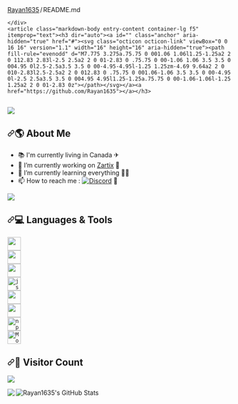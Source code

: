 <div class="Box-body p-4">
    <div class="d-flex flex-justify-between">
      <div class="text-mono text-small mb-3">
        <a href="/Rayan1635/Rayan1635" class="no-underline Link--primary">Rayan1635</a><span class="color-fg-muted d-inline-block" style="padding:0px 2px;">/</span>README<span class="color-fg-muted">.md</span>
      </div>

    </div>
    <article class="markdown-body entry-content container-lg f5" itemprop="text"><h3 dir="auto"><a id="" class="anchor" aria-hidden="true" href="#"><svg class="octicon octicon-link" viewBox="0 0 16 16" version="1.1" width="16" height="16" aria-hidden="true"><path fill-rule="evenodd" d="M7.775 3.275a.75.75 0 001.06 1.06l1.25-1.25a2 2 0 112.83 2.83l-2.5 2.5a2 2 0 01-2.83 0 .75.75 0 00-1.06 1.06 3.5 3.5 0 004.95 0l2.5-2.5a3.5 3.5 0 00-4.95-4.95l-1.25 1.25zm-4.69 9.64a2 2 0 010-2.83l2.5-2.5a2 2 0 012.83 0 .75.75 0 001.06-1.06 3.5 3.5 0 00-4.95 0l-2.5 2.5a3.5 3.5 0 004.95 4.95l1.25-1.25a.75.75 0 00-1.06-1.06l-1.25 1.25a2 2 0 01-2.83 0z"></path></svg></a><a href="https://github.com/Rayan1635"></a></h3>
<p dir="auto"><animated-image data-catalyst="" style="width: 345px;"><a target="_blank" rel="noopener noreferrer" href="https://camo.githubusercontent.com/2cf2c400f8b23ea8051a8ce4c918103db7d68fa4c23165a58646611722b98bde/68747470733a2f2f6d656469612e67697068792e636f6d2f6d656469612f32336d586d466e794270643730364778394f2f67697068792e676966" data-target="animated-image.originalLink" hidden=""><img align="center" src="https://camo.githubusercontent.com/2cf2c400f8b23ea8051a8ce4c918103db7d68fa4c23165a58646611722b98bde/68747470733a2f2f6d656469612e67697068792e636f6d2f6d656469612f32336d586d466e794270643730364778394f2f67697068792e676966" data-canonical-src="https://media.giphy.com/media/23mXmFnyBpd706Gx9O/giphy.gif" style="max-width: 100%; display: none;" data-target="animated-image.originalImage" hidden=""></a>
      <span class="AnimatedImagePlayer enabled playing" data-target="animated-image.player">
        <a data-target="animated-image.replacedLink" class="AnimatedImagePlayer-images" href="https://camo.githubusercontent.com/2cf2c400f8b23ea8051a8ce4c918103db7d68fa4c23165a58646611722b98bde/68747470733a2f2f6d656469612e67697068792e636f6d2f6d656469612f32336d586d466e794270643730364778394f2f67697068792e676966" target="_blank" hidden="">
          
        </a>
        <button data-target="animated-image.imageButton" class="AnimatedImagePlayer-images" tabindex="-1" aria-label="Pause 68747470733a2f2f6d656469612e67697068792e636f6d2f6d656469612f32336d586d466e794270643730364778394f2f67697068792e676966"><span data-target="animated-image.imageContainer">
            <img data-target="animated-image.replacedImage" alt="68747470733a2f2f6d656469612e67697068792e636f6d2f6d656469612f32336d586d466e794270643730364778394f2f67697068792e676966" class="AnimatedImagePlayer-animatedImage" src="https://camo.githubusercontent.com/2cf2c400f8b23ea8051a8ce4c918103db7d68fa4c23165a58646611722b98bde/68747470733a2f2f6d656469612e67697068792e636f6d2f6d656469612f32336d586d466e794270643730364778394f2f67697068792e676966" style="display: block; opacity: 1;">
          <canvas class="AnimatedImagePlayer-stillImage" aria-hidden="true" width="345" height="156"></canvas></span></button>
        <span class="AnimatedImagePlayer-controls" data-target="animated-image.controls">
          <button data-target="animated-image.playButton" class="AnimatedImagePlayer-button" aria-label="Pause 68747470733a2f2f6d656469612e67697068792e636f6d2f6d656469612f32336d586d466e794270643730364778394f2f67697068792e676966">
            <svg aria-hidden="true" focusable="false" class="octicon icon-play" width="16" height="16" viewBox="0 0 16 16" fill="none" xmlns="http://www.w3.org/2000/svg">
              <path d="M4 13.5427V2.45734C4 1.82607 4.69692 1.4435 5.2295 1.78241L13.9394 7.32507C14.4334 7.63943 14.4334 8.36057 13.9394 8.67493L5.2295 14.2176C4.69692 14.5565 4 14.1739 4 13.5427Z">
            </path></svg>
            <svg aria-hidden="true" focusable="false" class="octicon icon-pause" width="16" height="16" viewBox="0 0 16 16" xmlns="http://www.w3.org/2000/svg">
              <rect x="4" y="2" width="3" height="12" rx="1"></rect>
              <rect x="9" y="2" width="3" height="12" rx="1"></rect>
            </svg>
          </button>
          <a data-target="animated-image.openButton" aria-label="Open 68747470733a2f2f6d656469612e67697068792e636f6d2f6d656469612f32336d586d466e794270643730364778394f2f67697068792e676966 in new window" class="AnimatedImagePlayer-button" href="https://camo.githubusercontent.com/2cf2c400f8b23ea8051a8ce4c918103db7d68fa4c23165a58646611722b98bde/68747470733a2f2f6d656469612e67697068792e636f6d2f6d656469612f32336d586d466e794270643730364778394f2f67697068792e676966" target="_blank">
            <svg aria-hidden="true" class="octicon" xmlns="http://www.w3.org/2000/svg" viewBox="0 0 16 16" width="16" height="16">
              <path fill-rule="evenodd" d="M10.604 1h4.146a.25.25 0 01.25.25v4.146a.25.25 0 01-.427.177L13.03 4.03 9.28 7.78a.75.75 0 01-1.06-1.06l3.75-3.75-1.543-1.543A.25.25 0 0110.604 1zM3.75 2A1.75 1.75 0 002 3.75v8.5c0 .966.784 1.75 1.75 1.75h8.5A1.75 1.75 0 0014 12.25v-3.5a.75.75 0 00-1.5 0v3.5a.25.25 0 01-.25.25h-8.5a.25.25 0 01-.25-.25v-8.5a.25.25 0 01.25-.25h3.5a.75.75 0 000-1.5h-3.5z"></path>
            </svg>
          </a>
        </span>
      </span></animated-image></p>

<p dir="auto">───────────────────────────────────────────────────────────────────────────────────</p>
<a href="https://github.com/Rayan1635">
<img align="center" src="https://camo.githubusercontent.com/3527354e6bc966cf09c90e9833159393eabdec6290ac7d707b378b216b48116b/68747470733a2f2f726561646d652d747970696e672d7376672e6865726f6b756170702e636f6d3f636f6c6f723d253233303045424334266c696e65733d4865792b212b49276d2b526179616e313633352e2b2546302539462539412538303b416c736f2b6b6e6f776e2b61732b254532253831254236254532253831254236254532253831254237656b69706965722e2b254630253946253846254234254532253830253844254532253938254130254546254238253846" data-canonical-src="https://readme-typing-svg.herokuapp.com?color=%2300EBC4&amp;lines=Hey+!+I'm+Rayan1635.+%F0%9F%9A%80;Also+known+as+%E2%81%B6%E2%81%B6%E2%81%B7ekipier.+%F0%9F%8F%B4%E2%80%8D%E2%98%A0%EF%B8%8F" style="max-width: 100%;">
</a>
<h2 dir="auto"><a id="user-content--about-me" class="anchor" aria-hidden="true" href="#-about-me"><svg class="octicon octicon-link" viewBox="0 0 16 16" version="1.1" width="16" height="16" aria-hidden="true"><path fill-rule="evenodd" d="M7.775 3.275a.75.75 0 001.06 1.06l1.25-1.25a2 2 0 112.83 2.83l-2.5 2.5a2 2 0 01-2.83 0 .75.75 0 00-1.06 1.06 3.5 3.5 0 004.95 0l2.5-2.5a3.5 3.5 0 00-4.95-4.95l-1.25 1.25zm-4.69 9.64a2 2 0 010-2.83l2.5-2.5a2 2 0 012.83 0 .75.75 0 001.06-1.06 3.5 3.5 0 00-4.95 0l-2.5 2.5a3.5 3.5 0 004.95 4.95l1.25-1.25a.75.75 0 00-1.06-1.06l-1.25 1.25a2 2 0 01-2.83 0z"></path></svg></a><g-emoji class="g-emoji" alias="earth_americas" fallback-src="https://github.githubassets.com/images/icons/emoji/unicode/1f30e.png">🌎</g-emoji> <strong>About Me</strong></h2>
<ul dir="auto">
<li><g-emoji class="g-emoji" alias="books" fallback-src="https://github.githubassets.com/images/icons/emoji/unicode/1f4da.png">📚</g-emoji> I'm currently living in Canada <g-emoji class="g-emoji" alias="airplane" fallback-src="https://github.githubassets.com/images/icons/emoji/unicode/2708.png">✈</g-emoji></li>
<li><g-emoji class="g-emoji" alias="telescope" fallback-src="https://github.githubassets.com/images/icons/emoji/unicode/1f52d.png">🔭</g-emoji> I’m currently working on <a href="https://discord.gg/Ez5fnpFwQa" rel="nofollow">Zartix</a> <g-emoji class="g-emoji" alias="robot" fallback-src="https://github.githubassets.com/images/icons/emoji/unicode/1f916.png">🤖</g-emoji></li>
<li><g-emoji class="g-emoji" alias="seedling" fallback-src="https://github.githubassets.com/images/icons/emoji/unicode/1f331.png">🌱</g-emoji> I’m currently learning everything 🐱&zwj;👤</li>
<li><g-emoji class="g-emoji" alias="mailbox" fallback-src="https://github.githubassets.com/images/icons/emoji/unicode/1f4eb.png">📫</g-emoji> How to reach me :
<a href="https://discord.com/users/790408187563999292/" rel="nofollow"><img src="https://camo.githubusercontent.com/b811ebe26420ad82940ad426506dbe65a73b3ecce7d086450d040a559362f202/68747470733a2f2f696d672e736869656c64732e696f2f62616467652f646973636f72642d3963662e7376673f263f7374796c653d736f6369616c266c6f676f3d646973636f7264266c6f676f436f6c6f723d626c61636b" alt="Discord" data-canonical-src="https://img.shields.io/badge/discord-9cf.svg?&amp;?style=social&amp;logo=discord&amp;logoColor=black" style="max-width: 100%;"></a> <g-emoji class="g-emoji" alias="electric_plug" fallback-src="https://github.githubassets.com/images/icons/emoji/unicode/1f50c.png">🔌</g-emoji></li>
</ul>
 <div align="left" dir="auto">
   <a href="https://github.com/Rayan1635">
      <img src="https://camo.githubusercontent.com/8fe7b85197faa67c18335e5fa01f3caad20442e99952653a094339f4d4914e8b/68747470733a2f2f6c616e796172642d70726f66696c652d726561646d652e76657263656c2e6170702f6170692f373930343038313837353633393939323932" data-canonical-src="https://lanyard-profile-readme.vercel.app/api/790408187563999292" style="max-width: 100%;">
   </a>
</div>
<h2 dir="auto"><a id="user-content--languages--tools" class="anchor" aria-hidden="true" href="#-languages--tools"><svg class="octicon octicon-link" viewBox="0 0 16 16" version="1.1" width="16" height="16" aria-hidden="true"><path fill-rule="evenodd" d="M7.775 3.275a.75.75 0 001.06 1.06l1.25-1.25a2 2 0 112.83 2.83l-2.5 2.5a2 2 0 01-2.83 0 .75.75 0 00-1.06 1.06 3.5 3.5 0 004.95 0l2.5-2.5a3.5 3.5 0 00-4.95-4.95l-1.25 1.25zm-4.69 9.64a2 2 0 010-2.83l2.5-2.5a2 2 0 012.83 0 .75.75 0 001.06-1.06 3.5 3.5 0 00-4.95 0l-2.5 2.5a3.5 3.5 0 004.95 4.95l1.25-1.25a.75.75 0 00-1.06-1.06l-1.25 1.25a2 2 0 01-2.83 0z"></path></svg></a><g-emoji class="g-emoji" alias="computer" fallback-src="https://github.githubassets.com/images/icons/emoji/unicode/1f4bb.png">💻</g-emoji> <strong>Languages &amp; Tools</strong></h2>
<p dir="auto"><code><a target="_blank" rel="noopener noreferrer nofollow" href="https://camo.githubusercontent.com/bf7d1be5d86bbff74a1058e2d9dc499788345a2c71b8804f571f30316dcb0dd6/68747470733a2f2f696d672e736869656c64732e696f2f62616467652f2d432b2b2d3231423530303f7374796c653d666c6174266c6f676f3d432b2b266c6f676f436f6c6f723d7768697465"><img height="30" src="https://camo.githubusercontent.com/bf7d1be5d86bbff74a1058e2d9dc499788345a2c71b8804f571f30316dcb0dd6/68747470733a2f2f696d672e736869656c64732e696f2f62616467652f2d432b2b2d3231423530303f7374796c653d666c6174266c6f676f3d432b2b266c6f676f436f6c6f723d7768697465" data-canonical-src="https://img.shields.io/badge/-C++-21B500?style=flat&amp;logo=C++&amp;logoColor=white" style="max-width: 100%;"></a></code><br>
<code><a target="_blank" rel="noopener noreferrer nofollow" href="https://camo.githubusercontent.com/ae802f1bd3acd5c0f7e5858a026039833121b241713a885c3ba01f221938996a/68747470733a2f2f696d672e736869656c64732e696f2f62616467652f2d4325323053686172702d626c756576696f6c65743f7374796c653d666c6174266c6f676f3d632532307368617270266c6f676f436f6c6f723d7768697465"><img height="30" src="https://camo.githubusercontent.com/ae802f1bd3acd5c0f7e5858a026039833121b241713a885c3ba01f221938996a/68747470733a2f2f696d672e736869656c64732e696f2f62616467652f2d4325323053686172702d626c756576696f6c65743f7374796c653d666c6174266c6f676f3d632532307368617270266c6f676f436f6c6f723d7768697465" data-canonical-src="https://img.shields.io/badge/-C%20Sharp-blueviolet?style=flat&amp;logo=c%20sharp&amp;logoColor=white" style="max-width: 100%;"></a></code><br>
<code><a target="_blank" rel="noopener noreferrer nofollow" href="https://camo.githubusercontent.com/2c55aef67e142adc06677c01ae5ae025126cf00c40bfb3803ee3a10478f13102/68747470733a2f2f696d672e736869656c64732e696f2f62616467652f2d507974686f6e2d626c75653f7374796c653d666c6174266c6f676f3d707974686f6e266c6f676f436f6c6f723d7768697465"><img height="30" src="https://camo.githubusercontent.com/2c55aef67e142adc06677c01ae5ae025126cf00c40bfb3803ee3a10478f13102/68747470733a2f2f696d672e736869656c64732e696f2f62616467652f2d507974686f6e2d626c75653f7374796c653d666c6174266c6f676f3d707974686f6e266c6f676f436f6c6f723d7768697465" data-canonical-src="https://img.shields.io/badge/-Python-blue?style=flat&amp;logo=python&amp;logoColor=white" style="max-width: 100%;"></a></code><br>
<code><a target="_blank" rel="noopener noreferrer nofollow" href="https://camo.githubusercontent.com/36cd255116d462c55fb0c5e9189e0cd3487723c8059b659b96d9bf93e258d5f7/68747470733a2f2f696d672e736869656c64732e696f2f62616467652f2d4a6176617363726970742d79656c6c6f773f7374796c653d666c6174266c6f676f3d6a617661736372697074266c6f676f436f6c6f723d7768697465"><img alt="js" height="30" src="https://camo.githubusercontent.com/36cd255116d462c55fb0c5e9189e0cd3487723c8059b659b96d9bf93e258d5f7/68747470733a2f2f696d672e736869656c64732e696f2f62616467652f2d4a6176617363726970742d79656c6c6f773f7374796c653d666c6174266c6f676f3d6a617661736372697074266c6f676f436f6c6f723d7768697465" data-canonical-src="https://img.shields.io/badge/-Javascript-yellow?style=flat&amp;logo=javascript&amp;logoColor=white" style="max-width: 100%;"></a></code><br>
<code><a target="_blank" rel="noopener noreferrer nofollow" href="https://camo.githubusercontent.com/b457c1ccc45a72fb0d9105d333a3584e3b42c9114181f705f2a637b360040a04/68747470733a2f2f696d672e736869656c64732e696f2f62616467652f2d4e6f64652e6a732d3433383533643f7374796c653d666c6174266c6f676f3d4e6f64652e6a73266c6f676f436f6c6f723d7768697465"><img height="30" src="https://camo.githubusercontent.com/b457c1ccc45a72fb0d9105d333a3584e3b42c9114181f705f2a637b360040a04/68747470733a2f2f696d672e736869656c64732e696f2f62616467652f2d4e6f64652e6a732d3433383533643f7374796c653d666c6174266c6f676f3d4e6f64652e6a73266c6f676f436f6c6f723d7768697465" data-canonical-src="https://img.shields.io/badge/-Node.js-43853d?style=flat&amp;logo=Node.js&amp;logoColor=white" style="max-width: 100%;"></a></code><br>
<code><a target="_blank" rel="noopener noreferrer nofollow" href="https://camo.githubusercontent.com/da1398d3db9235277a1634a1242c0b297db539e4ce4ddee686340dfff73116f1/68747470733a2f2f696d672e736869656c64732e696f2f62616467652f2d4865726f6b752d3433303039383f7374796c653d666c6174266c6f676f3d6865726f6b75266c6f676f436f6c6f723d7768697465"><img height="30" src="https://camo.githubusercontent.com/da1398d3db9235277a1634a1242c0b297db539e4ce4ddee686340dfff73116f1/68747470733a2f2f696d672e736869656c64732e696f2f62616467652f2d4865726f6b752d3433303039383f7374796c653d666c6174266c6f676f3d6865726f6b75266c6f676f436f6c6f723d7768697465" data-canonical-src="https://img.shields.io/badge/-Heroku-430098?style=flat&amp;logo=heroku&amp;logoColor=white" style="max-width: 100%;"></a></code><br>
<code><a target="_blank" rel="noopener noreferrer nofollow" href="https://camo.githubusercontent.com/5b366cbdea318a2e82c737389505a5ec678addaf660ac1ba37008792b31d7afe/68747470733a2f2f696d672e736869656c64732e696f2f62616467652f2d6e706d2d4342333833373f7374796c653d666c6174266c6f676f3d6e706d266c6f676f436f6c6f723d7768697465"><img alt="npm" height="30" src="https://camo.githubusercontent.com/5b366cbdea318a2e82c737389505a5ec678addaf660ac1ba37008792b31d7afe/68747470733a2f2f696d672e736869656c64732e696f2f62616467652f2d6e706d2d4342333833373f7374796c653d666c6174266c6f676f3d6e706d266c6f676f436f6c6f723d7768697465" data-canonical-src="https://img.shields.io/badge/-npm-CB3837?style=flat&amp;logo=npm&amp;logoColor=white" style="max-width: 100%;"></a></code><br>
<code><a target="_blank" rel="noopener noreferrer nofollow" href="https://camo.githubusercontent.com/fac25bd16e72dbc60dce12f9fbb3ffe2c37076fe9547f2e394a861e3bca2c6ea/68747470733a2f2f696d672e736869656c64732e696f2f62616467652f2d4d6f6e676f44422d3133616135323f7374796c653d666c6174266c6f676f3d6d6f6e676f6462266c6f676f436f6c6f723d7768697465"><img alt="MongoDB" height="30" src="https://camo.githubusercontent.com/fac25bd16e72dbc60dce12f9fbb3ffe2c37076fe9547f2e394a861e3bca2c6ea/68747470733a2f2f696d672e736869656c64732e696f2f62616467652f2d4d6f6e676f44422d3133616135323f7374796c653d666c6174266c6f676f3d6d6f6e676f6462266c6f676f436f6c6f723d7768697465" data-canonical-src="https://img.shields.io/badge/-MongoDB-13aa52?style=flat&amp;logo=mongodb&amp;logoColor=white" style="max-width: 100%;"></a></code></p>
<h2 dir="auto"><a id="user-content--visitor-count" class="anchor" aria-hidden="true" href="#-visitor-count"><svg class="octicon octicon-link" viewBox="0 0 16 16" version="1.1" width="16" height="16" aria-hidden="true"><path fill-rule="evenodd" d="M7.775 3.275a.75.75 0 001.06 1.06l1.25-1.25a2 2 0 112.83 2.83l-2.5 2.5a2 2 0 01-2.83 0 .75.75 0 00-1.06 1.06 3.5 3.5 0 004.95 0l2.5-2.5a3.5 3.5 0 00-4.95-4.95l-1.25 1.25zm-4.69 9.64a2 2 0 010-2.83l2.5-2.5a2 2 0 012.83 0 .75.75 0 001.06-1.06 3.5 3.5 0 00-4.95 0l-2.5 2.5a3.5 3.5 0 004.95 4.95l1.25-1.25a.75.75 0 00-1.06-1.06l-1.25 1.25a2 2 0 01-2.83 0z"></path></svg></a><g-emoji class="g-emoji" alias="balloon" fallback-src="https://github.githubassets.com/images/icons/emoji/unicode/1f388.png">🎈</g-emoji> <strong>Visitor Count</strong></h2>
<a href="https://github.com/Rayan1635">
 <p align="" dir="auto">
  <img src="https://camo.githubusercontent.com/2eb8e7762105637e0d30203dca550e04da2726f7785430355115f42419d3f78d/68747470733a2f2f70726f66696c652d636f756e7465722e676c697463682e6d652f526179616e313633352f636f756e742e737667" data-canonical-src="https://profile-counter.glitch.me/Rayan1635/count.svg" style="max-width: 100%;">
 </p></a><p dir="auto">

 <a href="https://github.com/Rayan1635">
  <img align="left" src="https://camo.githubusercontent.com/2c41ba1757002274f54f9ee966fb14742fc19e7f4ad2edb7b29d07958e2e9769/68747470733a2f2f6769746875622d726561646d652d73746174732e76657263656c2e6170702f6170692f746f702d6c616e67732f3f757365726e616d653d526179616e31363335267468656d653d6c6967687426686964655f6c616e67735f62656c6f773d31" data-canonical-src="https://github-readme-stats.vercel.app/api/top-langs/?username=Rayan1635&amp;theme=light&amp;hide_langs_below=1" style="max-width: 100%;">
</a>
<a href="https://github.com/Rayan1635">
 <img align="left" src="https://camo.githubusercontent.com/b111e0617f84a0a770109a7a6ddbcee2e622f9aa698d3689e791982dba3ccaa2/68747470733a2f2f6769746875622d726561646d652d73746174732e76657263656c2e6170702f6170693f757365726e616d653d526179616e313633352673686f775f69636f6e733d74727565267468656d653d6c69676874266c696e655f6865696768743d3237" alt="Rayan1635's GitHub Stats" data-canonical-src="https://github-readme-stats.vercel.app/api?username=Rayan1635&amp;show_icons=true&amp;theme=light&amp;line_height=27" style="max-width: 100%;">
</a>
</p></article>
  </div>
